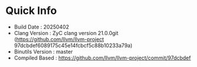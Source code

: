 # Quick Info
* Build Date : 20250402
* Clang Version : ZyC clang version 21.0.0git (https://github.com/llvm/llvm-project 97dcbdef6089175c45e14fcbcf5c88b10233a79a)
* Binutils Version : master
* Compiled Based : https://github.com/llvm/llvm-project/commit/97dcbdef

